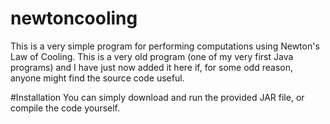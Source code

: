 # newtoncooling
This is a very simple program for performing computations using Newton's Law of Cooling.  This is a very old program (one of my very first Java programs) and I have just now added it here if, for some odd reason, anyone might find the source code useful.

#Installation
You can simply download and run the provided JAR file, or compile the code yourself.
